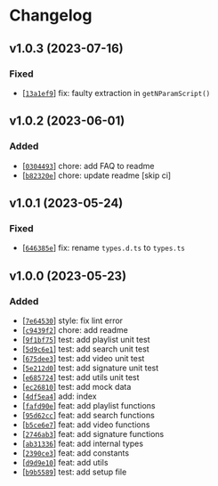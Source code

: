 # Changelog

## v1.0.3 (2023-07-16)
### Fixed
- [[`13a1ef9`](https://github.com/wgumenyuk/spyter/commit/13a1ef9)] fix: faulty extraction in `getNParamScript()`

## v1.0.2 (2023-06-01)
### Added
- [[`0304493`](https://github.com/wgumenyuk/spyter/commit/0304493)] chore: add FAQ to readme
- [[`b82320e`](https://github.com/wgumenyuk/spyter/commit/b82320e)] chore: update readme [skip ci]

## v1.0.1 (2023-05-24)
### Fixed
- [[`646385e`](https://github.com/wgumenyuk/spyter/commit/646385e)] fix: rename `types.d.ts` to `types.ts`

## v1.0.0 (2023-05-23)
### Added
- [[`7e64530`](https://github.com/wgumenyuk/spyter/commit/7e64530)] style: fix lint error
- [[`c9439f2`](https://github.com/wgumenyuk/spyter/commit/c9439f2)] chore: add readme
- [[`9f1bf75`](https://github.com/wgumenyuk/spyter/commit/9f1bf75)] test: add playlist unit test
- [[`5d9c6e1`](https://github.com/wgumenyuk/spyter/commit/5d9c6e1)] test: add search unit test
- [[`675dee3`](https://github.com/wgumenyuk/spyter/commit/675dee3)] test: add video unit test
- [[`5e212d0`](https://github.com/wgumenyuk/spyter/commit/5e212d0)] test: add signature unit test
- [[`e685724`](https://github.com/wgumenyuk/spyter/commit/e685724)] test: add utils unit test
- [[`ec26810`](https://github.com/wgumenyuk/spyter/commit/)] test: add mock data
- [[`4df5ea4`](https://github.com/wgumenyuk/spyter/commit/4df5ea4)] add: index
- [[`fafd90e`](https://github.com/wgumenyuk/spyter/commit/fafd90e)] feat: add playlist functions
- [[`95d62cc`](https://github.com/wgumenyuk/spyter/commit/95d62cc)] feat: add search functions
- [[`b5ce6e7`](https://github.com/wgumenyuk/spyter/commit/b5ce6e7)] feat: add video functions
- [[`2746ab3`](https://github.com/wgumenyuk/spyter/commit/2746ab3)] feat: add signature functions
- [[`ab31336`](https://github.com/wgumenyuk/spyter/commit/ab31336)] feat: add internal types
- [[`2390ce3`](https://github.com/wgumenyuk/spyter/commit/2390ce3)] feat: add constants
- [[`d9d9e10`](https://github.com/wgumenyuk/spyter/commit/d9d9e10)] feat: add utils
- [[`b9b5589`](https://github.com/wgumenyuk/spyter/commit/b9b5589)] test: add setup file